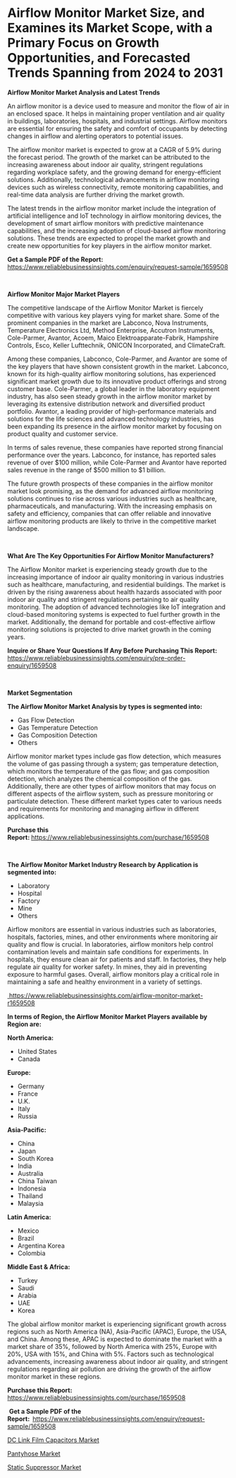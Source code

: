 <p><h1>Airflow Monitor Market Size, and Examines its Market Scope, with a Primary Focus on Growth Opportunities, and Forecasted Trends Spanning from 2024 to 2031</h1></p><p><strong>Airflow Monitor Market Analysis and Latest Trends</strong></p>
<p><p>An airflow monitor is a device used to measure and monitor the flow of air in an enclosed space. It helps in maintaining proper ventilation and air quality in buildings, laboratories, hospitals, and industrial settings. Airflow monitors are essential for ensuring the safety and comfort of occupants by detecting changes in airflow and alerting operators to potential issues.</p><p>The airflow monitor market is expected to grow at a CAGR of 5.9% during the forecast period. The growth of the market can be attributed to the increasing awareness about indoor air quality, stringent regulations regarding workplace safety, and the growing demand for energy-efficient solutions. Additionally, technological advancements in airflow monitoring devices such as wireless connectivity, remote monitoring capabilities, and real-time data analysis are further driving the market growth.</p><p>The latest trends in the airflow monitor market include the integration of artificial intelligence and IoT technology in airflow monitoring devices, the development of smart airflow monitors with predictive maintenance capabilities, and the increasing adoption of cloud-based airflow monitoring solutions. These trends are expected to propel the market growth and create new opportunities for key players in the airflow monitor market.</p></p>
<p><strong>Get a Sample PDF of the Report:&nbsp;</strong> <a href="https://www.reliablebusinessinsights.com/enquiry/request-sample/1659508">https://www.reliablebusinessinsights.com/enquiry/request-sample/1659508</a></p>
<p>&nbsp;</p>
<p><strong>Airflow Monitor Major Market Players</strong></p>
<p><p>The competitive landscape of the Airflow Monitor Market is fiercely competitive with various key players vying for market share. Some of the prominent companies in the market are Labconco, Nova Instruments, Temperature Electronics Ltd, Method Enterprise, Accutron Instruments, Cole-Parmer, Avantor, Acoem, Maico Elektroapparate-Fabrik, Hampshire Controls, Esco, Keller Lufttechnik, ONICON Incorporated, and ClimateCraft.</p><p>Among these companies, Labconco, Cole-Parmer, and Avantor are some of the key players that have shown consistent growth in the market. Labconco, known for its high-quality airflow monitoring solutions, has experienced significant market growth due to its innovative product offerings and strong customer base. Cole-Parmer, a global leader in the laboratory equipment industry, has also seen steady growth in the airflow monitor market by leveraging its extensive distribution network and diversified product portfolio. Avantor, a leading provider of high-performance materials and solutions for the life sciences and advanced technology industries, has been expanding its presence in the airflow monitor market by focusing on product quality and customer service.</p><p>In terms of sales revenue, these companies have reported strong financial performance over the years. Labconco, for instance, has reported sales revenue of over $100 million, while Cole-Parmer and Avantor have reported sales revenue in the range of $500 million to $1 billion.</p><p>The future growth prospects of these companies in the airflow monitor market look promising, as the demand for advanced airflow monitoring solutions continues to rise across various industries such as healthcare, pharmaceuticals, and manufacturing. With the increasing emphasis on safety and efficiency, companies that can offer reliable and innovative airflow monitoring products are likely to thrive in the competitive market landscape.</p></p>
<p>&nbsp;</p>
<p><strong>What Are The Key Opportunities For Airflow Monitor Manufacturers?</strong></p>
<p><p>The Airflow Monitor market is experiencing steady growth due to the increasing importance of indoor air quality monitoring in various industries such as healthcare, manufacturing, and residential buildings. The market is driven by the rising awareness about health hazards associated with poor indoor air quality and stringent regulations pertaining to air quality monitoring. The adoption of advanced technologies like IoT integration and cloud-based monitoring systems is expected to fuel further growth in the market. Additionally, the demand for portable and cost-effective airflow monitoring solutions is projected to drive market growth in the coming years.</p></p>
<p><strong>Inquire or Share Your Questions If Any Before Purchasing This Report:</strong> <a href="https://www.reliablebusinessinsights.com/enquiry/pre-order-enquiry/1659508">https://www.reliablebusinessinsights.com/enquiry/pre-order-enquiry/1659508</a></p>
<p>&nbsp;</p>
<p><strong>Market Segmentation</strong></p>
<p><strong>The Airflow Monitor Market Analysis by types is segmented into:</strong></p>
<p><ul><li>Gas Flow Detection</li><li>Gas Temperature Detection</li><li>Gas Composition Detection</li><li>Others</li></ul></p>
<p><p>Airflow monitor market types include gas flow detection, which measures the volume of gas passing through a system; gas temperature detection, which monitors the temperature of the gas flow; and gas composition detection, which analyzes the chemical composition of the gas. Additionally, there are other types of airflow monitors that may focus on different aspects of the airflow system, such as pressure monitoring or particulate detection. These different market types cater to various needs and requirements for monitoring and managing airflow in different applications.</p></p>
<p><strong>Purchase this Report:&nbsp;</strong><a href="https://www.reliablebusinessinsights.com/purchase/1659508">https://www.reliablebusinessinsights.com/purchase/1659508</a></p>
<p>&nbsp;</p>
<p><strong>The Airflow Monitor Market Industry Research by Application is segmented into:</strong></p>
<p><ul><li>Laboratory</li><li>Hospital</li><li>Factory</li><li>Mine</li><li>Others</li></ul></p>
<p><p>Airflow monitors are essential in various industries such as laboratories, hospitals, factories, mines, and other environments where monitoring air quality and flow is crucial. In laboratories, airflow monitors help control contamination levels and maintain safe conditions for experiments. In hospitals, they ensure clean air for patients and staff. In factories, they help regulate air quality for worker safety. In mines, they aid in preventing exposure to harmful gases. Overall, airflow monitors play a critical role in maintaining a safe and healthy environment in a variety of settings.</p></p>
<p><a href="https://www.reliablebusinessinsights.com/airflow-monitor-market-r1659508">&nbsp;https://www.reliablebusinessinsights.com/airflow-monitor-market-r1659508</a></p>
<p><strong>In terms of Region, the Airflow Monitor Market Players available by Region are:</strong></p>
<p>
    <p> <strong> North America: </strong>
        <ul>
            <li>United States</li>
            <li>Canada</li>
        </ul>
        </p> 
    <p> <strong> Europe: </strong>
        <ul>
            <li>Germany</li>
            <li>France</li>
            <li>U.K.</li>
            <li>Italy</li>
            <li>Russia</li>
        </ul>
        </p> 
    <p> <strong> Asia-Pacific: </strong>
        <ul>
            <li>China</li>
            <li>Japan</li>
            <li>South Korea</li>
            <li>India</li>
            <li>Australia</li>
            <li>China Taiwan</li>
            <li>Indonesia</li>
            <li>Thailand</li>
            <li>Malaysia</li>
        </ul>
        </p> 
    <p> <strong> Latin America: </strong>
        <ul>
            <li>Mexico</li>
            <li>Brazil</li>
            <li>Argentina Korea</li>
            <li>Colombia</li>
        </ul>
        </p> 
    <p> <strong> Middle East & Africa: </strong>
        <ul>
            <li>Turkey</li>
            <li>Saudi</li>
            <li>Arabia</li>
            <li>UAE</li>
            <li>Korea</li>
        </ul>
    </p>
    </p>
<p><p>The global airflow monitor market is experiencing significant growth across regions such as North America (NA), Asia-Pacific (APAC), Europe, the USA, and China. Among these, APAC is expected to dominate the market with a market share of 35%, followed by North America with 25%, Europe with 20%, USA with 15%, and China with 5%. Factors such as technological advancements, increasing awareness about indoor air quality, and stringent regulations regarding air pollution are driving the growth of the airflow monitor market in these regions.</p></p>
<p><strong>Purchase this Report: </strong><a href="https://www.reliablebusinessinsights.com/purchase/1659508">https://www.reliablebusinessinsights.com/purchase/1659508</a></p>
<p>&nbsp;<strong>Get a Sample PDF of the Report:&nbsp;&nbsp;</strong><a href="https://www.reliablebusinessinsights.com/enquiry/request-sample/1659508">https://www.reliablebusinessinsights.com/enquiry/request-sample/1659508</a></p>
<p><strong></strong></p>
<p><p><a href="https://github.com/smithy59/Market-Research-Report-List-1/blob/main/dc-link-film-capacitors-market.md">DC Link Film Capacitors Market</a></p><p><a href="https://view.publitas.com/reportprime-1/pantyhose-market-size-share-trends-analysis-report-by-end-use-supermerket-malls-e-commerce-others-by-raw-material-and-forecast-till-2031/">Pantyhose Market</a></p><p><a href="https://github.com/neilMartin36/Market-Research-Report-List-1/blob/main/static-suppressor-market.md">Static Suppressor Market</a></p></p>